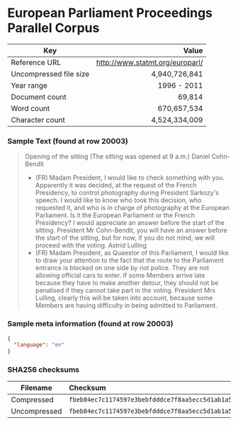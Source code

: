 
# European Parliament Proceedings Parallel Corpus

| Key             | Value |
| ---             | ---:   |
| Reference URL   | http://www.statmt.org/europarl/ |
| Uncompressed file size | 4,940,726,841 |
| Year range | 1996 - 2011 |
| Document count  | 69,814 |
| Word count      | 670,657,534 |
| Character count | 4,524,334,009 |

### Sample Text (found at row 20003)

> Opening of the sitting
> (The sitting was opened at 9 a.m.)
> Daniel Cohn-Bendit
> - (FR) Madam President, I would like to check something with you. Apparently it was decided, at the request of the French Presidency, to control photography during President Sarkozy's speech.
> I would like to know who took this decision, who requested it, and who is in charge of photography at the European Parliament. Is it the European Parliament or the French Presidency? I would appreciate an answer before the start of the sitting.
> President
> Mr Cohn-Bendit, you will have an answer before the start of the sitting, but for now, if you do not mind, we will proceed with the voting.
> Astrid Lulling
> - (FR) Madam President, as Quaestor of this Parliament, I would like to draw your attention to the fact that the route to the Parliament entrance is blocked on one side by riot police. They are not allowing official cars to enter. If some Members arrive late because they have to make another detour, they should not be penalised if they cannot take part in the voting.
> President
> Mrs Lulling, clearly this will be taken into account, because some Members are having difficulty in being admitted to Parliament.


### Sample meta information (found at row 20003)

```json
{
  "language": "en"
}
```

### SHA256 checksums

| Filename             | Checksum |
| ---             | :---   |
| Compressed | `fbeb84ec7c1174597e3bebfdddce7f8aa5ecc5d1ab1a57fafd020368e9b6c6e4` |
| Uncompressed | `fbeb84ec7c1174597e3bebfdddce7f8aa5ecc5d1ab1a57fafd020368e9b6c6e4` |
